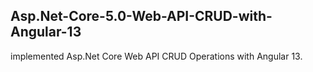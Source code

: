 ## Asp.Net-Core-5.0-Web-API-CRUD-with-Angular-13

implemented Asp.Net Core Web API CRUD Operations with Angular 13.
